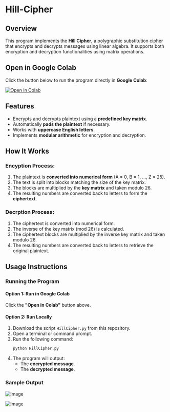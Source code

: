 # Hill-Cipher

## Overview

This program implements the **Hill Cipher**, a polygraphic substitution cipher that encrypts and decrypts messages using linear algebra. It supports both encryption and decryption functionalities using matrix operations.

## Open in Google Colab

Click the button below to run the program directly in **Google Colab**:

[![Open In Colab](https://colab.research.google.com/assets/colab-badge.svg)](https://colab.research.google.com/github/leorasdsouza/INS-Lab-Programs/blob/main/Hill%20Cipher/Hill_Cipher.ipynb)

## Features

- Encrypts and decrypts plaintext using a **predefined key matrix**.
- Automatically **pads the plaintext** if necessary.
- Works with **uppercase English letters**.
- Implements **modular arithmetic** for encryption and decryption.

## How It Works
### Encyption Process:
1. The plaintext is **converted into numerical form** (A = 0, B = 1, ..., Z = 25).
2. The text is split into blocks matching the size of the key matrix.
3. The blocks are multiplied by the **key matrix** and taken modulo 26.
4. The resulting numbers are converted back to letters to form the **ciphertext**.

### Decrption Process:
1. The ciphertext is converted into numerical form.
2. The inverse of the key matrix (mod 26) is calculated.
3. The ciphertext blocks are multiplied by the inverse key matrix and taken modulo 26.
4. The resulting numbers are converted back to letters to retrieve the original plaintext.

## Usage Instructions

### Running the Program

#### **Option 1: Run in Google Colab**

Click the **"Open in Colab"** button above.

#### **Option 2: Run Locally**

1. Download the script `HillCipher.py` from this repository.
2. Open a terminal or command prompt.
3. Run the following command:
   ```bash
   python HillCipher.py
   ```
4. The program will output:
   - The **encrypted message**.
   - The **decrypted message**.

### Sample Output

![image](https://github.com/user-attachments/assets/f13607c5-de12-49fd-8e92-e3fda4f6c7d4)

![image](https://github.com/user-attachments/assets/24667f8b-5c2d-4e7a-a662-47f2aa02d99a)





